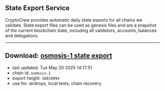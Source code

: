 ## State Export Service
CryptoCrew provides automatic daily state exports for all chains we validate. State export files can be used as genesis files and are a snapshot of the current blockchain state, including all validators, accounts, balances and delegations.

---
**Download: [osmosis-1 state export](https://dl-eu2.ccvalidators.com/SERVICE/osmosis/osmosis-1_export_36019994.json)**
---

- last updated: Tue May 20 2025 14:17:51
- chain id: `osmosis-1`
- export height: `36019994`
- use for: airdrops, local tests, chain recovery
